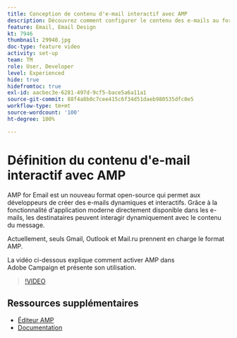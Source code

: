 ```yaml
---
title: Conception de contenu d'e-mail interactif avec AMP
description: Découvrez comment configurer le contenu des e-mails au format AMP.
feature: Email, Email Design
kt: 7946
thumbnail: 29940.jpg
doc-type: feature video
activity: set-up
team: TM
role: User, Developer
level: Experienced
hide: true
hidefromtoc: true
exl-id: aacbec3e-6281-497d-9cf5-bace5a6a11a1
source-git-commit: 88f4a8b0c7cee415c6f34d51daeb980535dfc0e5
workflow-type: tm+mt
source-wordcount: '100'
ht-degree: 100%

---
```


# Définition du contenu d&#39;e-mail interactif avec AMP

AMP for Email est un nouveau format open-source qui permet aux développeurs de créer des e-mails dynamiques et interactifs. Grâce à la fonctionnalité d&#39;application moderne directement disponible dans les e-mails, les destinataires peuvent interagir dynamiquement avec le contenu du message.

Actuellement, seuls Gmail, Outlook et Mail.ru prennent en charge le format AMP.

La vidéo ci-dessous explique comment activer AMP dans Adobe Campaign et présente son utilisation.

>[!VIDEO](https://video.tv.adobe.com/v/29940?quality=12&learn=on)

## Ressources supplémentaires

* [Éditeur AMP](https://playground.amp.dev/fr/)
* [Documentation](https://experienceleague.adobe.com/docs/campaign-classic/using/sending-messages/sending-emails/defining-interactive-content.html?lang=fr#about-amp-for-email)
